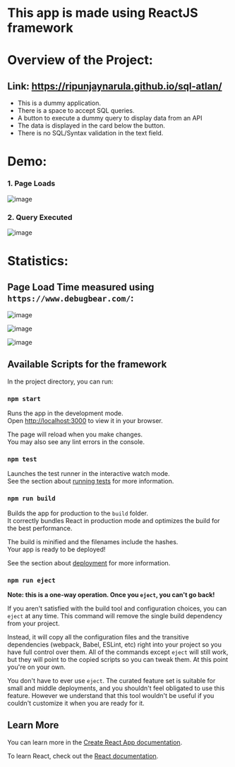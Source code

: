 # This app is made using ReactJS framework

# Overview of the Project:

## Link: https://ripunjaynarula.github.io/sql-atlan/

* This is a dummy application.
* There is a space to accept SQL queries.
* A button to execute a dummy query to display data from an API
* The data is displayed in the card below the button.
* There is no SQL/Syntax validation in the text field.



# Demo:

### 1. Page Loads

![image](https://user-images.githubusercontent.com/66082800/171063719-a343eba0-7c49-423b-b34e-58bb28a3196b.png)

### 2. Query Executed

![image](https://user-images.githubusercontent.com/66082800/171063701-ac891e77-1491-4746-a161-a40cc967c0a5.png)




# Statistics:

## Page Load Time measured using `https://www.debugbear.com/`:

![image](https://user-images.githubusercontent.com/66082800/171063922-33042057-9cb1-4a1b-a97a-a84700a18f58.png)

![image](https://user-images.githubusercontent.com/66082800/171063967-cf5c665d-2f92-44ab-9476-39549bfdd115.png)

![image](https://user-images.githubusercontent.com/66082800/171064043-729eb6be-bffe-4a57-b34b-34eb10c58313.png)




## Available Scripts for the framework

In the project directory, you can run:

### `npm start`

Runs the app in the development mode.\
Open [http://localhost:3000](http://localhost:3000) to view it in your browser.

The page will reload when you make changes.\
You may also see any lint errors in the console.

### `npm test`

Launches the test runner in the interactive watch mode.\
See the section about [running tests](https://facebook.github.io/create-react-app/docs/running-tests) for more information.

### `npm run build`

Builds the app for production to the `build` folder.\
It correctly bundles React in production mode and optimizes the build for the best performance.

The build is minified and the filenames include the hashes.\
Your app is ready to be deployed!

See the section about [deployment](https://facebook.github.io/create-react-app/docs/deployment) for more information.

### `npm run eject`

**Note: this is a one-way operation. Once you `eject`, you can't go back!**

If you aren't satisfied with the build tool and configuration choices, you can `eject` at any time. This command will remove the single build dependency from your project.

Instead, it will copy all the configuration files and the transitive dependencies (webpack, Babel, ESLint, etc) right into your project so you have full control over them. All of the commands except `eject` will still work, but they will point to the copied scripts so you can tweak them. At this point you're on your own.

You don't have to ever use `eject`. The curated feature set is suitable for small and middle deployments, and you shouldn't feel obligated to use this feature. However we understand that this tool wouldn't be useful if you couldn't customize it when you are ready for it.

## Learn More

You can learn more in the [Create React App documentation](https://facebook.github.io/create-react-app/docs/getting-started).

To learn React, check out the [React documentation](https://reactjs.org/).
